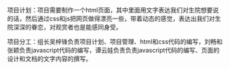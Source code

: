 项目计划：项目需要制作一个html页面，其中里面用文字表达我们对生院想要说的话，然后通过css和js把网页做得漂亮一些，带着动态的感觉，表达出我们对生院深深的眷恋，对观赏者也是能感同身受。

项目分工：组长吴梓锋负责项目计划、项目管理、html和css代码的编写，刘畅和张颖负责javascript代码的编写，谭云娃负责负责javascript代码的编写、页面的设计和文档的文字内容的撰写。
